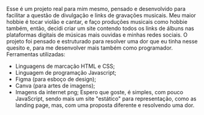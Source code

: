 Esse é um projeto real para mim mesmo, pensado e desenvolvido para facilitar a questão de divulgação e links de gravações musicais.
Meu maior hobbie é tocar violão e cantar, e faço produções musicais como hobbie também, então, decidi criar um site contendo todos os links de álbuns nas plataformas digitais de músicas mais ouvidas e minhas redes sociais.
O projeto foi pensado e estruturado para resolver uma dor que eu tinha nesse quesito e, para me desenvolver mais também como programador.
Ferramentas utilizadas:
- Linguagens de marcação HTML e CSS;
- Linguagem de programação Javascript;
- Figma (para esboço de design);
- Canva (para artes de imagens);
- Imagens da internet png;
Espero que goste, é simples, com pouco JavaScript, sendo mais um site "estático" para representação, como as landing page, mas, com uma proposta diferente e resolvendo uma dor.
